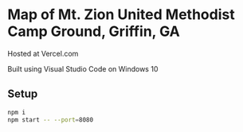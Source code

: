 # Map of Mt. Zion United Methodist Camp Ground, Griffin, GA

Hosted at Vercel.com

Built using Visual Studio Code on Windows 10

## Setup

```sh
npm i
npm start -- --port=8080
```
